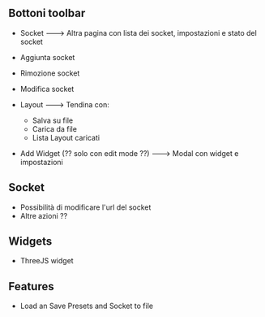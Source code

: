 ## Bottoni toolbar

- Socket ---> Altra pagina con lista dei socket, impostazioni e stato del socket
- Aggiunta socket
- Rimozione socket
- Modifica socket

- Layout ---> Tendina con:
    - Salva su file
    - Carica da file
    - Lista Layout caricati

- Add Widget (?? solo con edit mode ??) ---> Modal con widget e impostazioni 

## Socket

- Possibilità di modificare l'url del socket
- Altre azioni ??

## Widgets

- ThreeJS widget

## Features

- Load an Save Presets and Socket to file